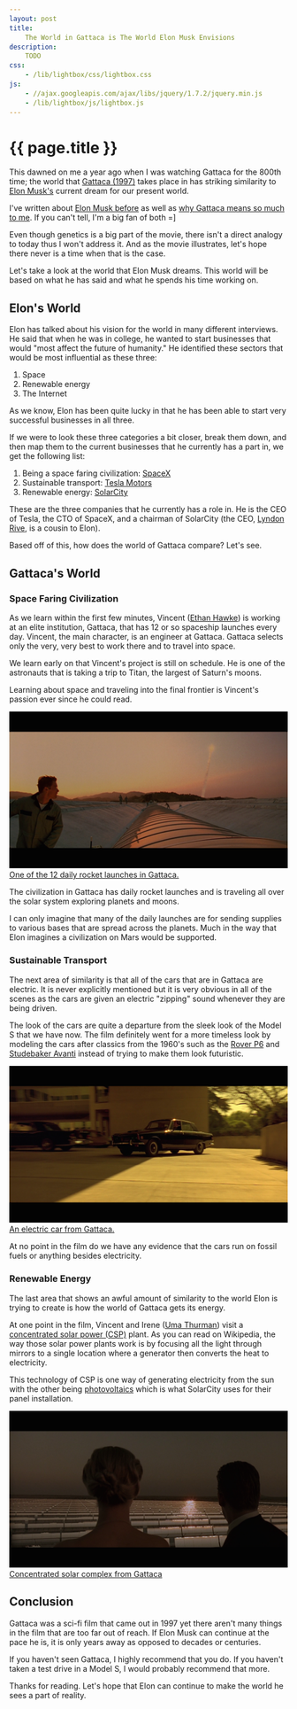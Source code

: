 ```yaml
---
layout: post
title:
    The World in Gattaca is The World Elon Musk Envisions
description:
    TODO
css:
    - /lib/lightbox/css/lightbox.css
js:
    - //ajax.googleapis.com/ajax/libs/jquery/1.7.2/jquery.min.js
    - /lib/lightbox/js/lightbox.js
---
```


# {{ page.title }}

This dawned on me a year ago when I was watching Gattaca for the 800th time; the
world that [Gattaca (1997)][imdb] takes place in has striking similarity to
[Elon Musk's][elon] current dream for our present world.

I've written about [Elon Musk before][post-elon] as well as [why Gattaca means
so much to me][post-gattaca]. If you can't tell, I'm a big fan of both =]

Even though genetics is a big part of the movie, there isn't a direct analogy to
today thus I won't address it. And as the movie illustrates, let's hope there
never is a time when that is the case.

Let's take a look at the world that Elon Musk dreams. This world will be based
on what he has said and what he spends his time working on.

## Elon's World

Elon has talked about his vision for the world in many different interviews. He
said that when he was in college, he wanted to start businesses that would "most
affect the future of humanity." He identified these sectors that would be most
influential as these three:

1. Space
2. Renewable energy
3. The Internet

As we know, Elon has been quite lucky in that he has been able to start very
successful businesses in all three.

If we were to look these three categories a bit closer, break them down, and
then map them to the current businesses that he currently has a part in, we get
the following list:

1. Being a space faring civilization: [SpaceX][spacex]
2. Sustainable transport: [Tesla Motors][tesla]
3. Renewable energy: [SolarCity][solar]

These are the three companies that he currently has a role in. He is the CEO of
Tesla, the CTO of SpaceX, and a chairman of SolarCity (the CEO, [Lyndon
Rive][rive], is a cousin to Elon).

Based off of this, how does the world of Gattaca compare? Let's see.

## Gattaca's World

### Space Faring Civilization

As we learn within the first few minutes, Vincent ([Ethan Hawke][ethan]) is
working at an elite institution, Gattaca, that has 12 or so spaceship launches
every day. Vincent, the main character, is an engineer at Gattaca. Gattaca
selects only the very, very best to work there and to travel into space.

We learn early on that Vincent's project is still on schedule. He is one of the
astronauts that is taking a trip to Titan, the largest of Saturn's moons.

Learning about space and traveling into the final frontier is Vincent's passion
ever since he could read.

<div class="gallery medium">
    <a href="/img/gattaca/spaceship.png" rel="lightbox[spaceship]">
        <img src="/img/gattaca/spaceship.png" >
        <span>One of the 12 daily rocket launches in Gattaca.</span>
    </a>
</div>

The civilization in Gattaca has daily rocket launches and is traveling all over
the solar system exploring planets and moons.

I can only imagine that many of the daily launches are for sending supplies to
various bases that are spread across the planets. Much in the way that Elon
imagines a civilization on Mars would be supported.

### Sustainable Transport

The next area of similarity is that all of the cars that are in Gattaca are
electric. It is never explicitly mentioned but it is very obvious in all of the
scenes as the cars are given an electric "zipping" sound whenever they are being
driven.

The look of the cars are quite a departure from the sleek look of the Model S
that we have now. The film definitely went for a more timeless look by modeling
the cars after classics from the 1960's such as the [Rover P6][rover] and
[Studebaker Avanti][studebaker] instead of trying to make them look futuristic.

<div class="gallery medium">
    <a href="/img/gattaca/electric-car.png" rel="lightbox[car]">
        <img src="/img/gattaca/electric-car.png" >
        <span>An electric car from Gattaca.</span>
    </a>
</div>

At no point in the film do we have any evidence that the cars run on fossil
fuels or anything besides electricity.

### Renewable Energy

The last area that shows an awful amount of similarity to the world Elon is
trying to create is how the world of Gattaca gets its energy.

At one point in the film, Vincent and Irene ([Uma Thurman][uma]) visit a
[concentrated solar power (CSP)][plant] plant. As you can read on Wikipedia, the
way those solar power plants work is by focusing all the light through mirrors
to a single location where a generator then converts the heat to electricity.

This technology of CSP is one way of generating electricity from the sun with
the other being [photovoltaics][photovoltaics] which is what SolarCity uses for
their panel installation.

<div class="gallery medium">
    <a href="/img/gattaca/solar-farm.png" rel="lightbox[solar]">
        <img src="/img/gattaca/solar-farm.png" >
        <span>Concentrated solar complex from Gattaca</span>
    </a>
</div>

## Conclusion

Gattaca was a sci-fi film that came out in 1997 yet there aren't many things in
the film that are too far out of reach. If Elon Musk can continue at the pace he
is, it is only years away as opposed to decades or centuries.

If you haven't seen Gattaca, I highly recommend that you do. If you haven't
taken a test drive in a Model S, I would probably recommend that more.

Thanks for reading. Let's hope that Elon can continue to make the world he sees
a part of reality.

[spacex]: http://www.spacex.com/
[tesla]: http://www.teslamotors.com/
[solar]: http://www.solarcity.com/
[rive]: http://en.wikipedia.org/wiki/Lyndon_Rive
[elon]: http://en.wikipedia.org/wiki/Elon_Musk
[post-gattaca]: /2013/08/31/never-save-anything-for-the-swim-back/
[post-elon]: /2013/08/11/my-favorite-elon-musk-quote/
[studebaker]: http://en.wikipedia.org/wiki/Studebaker_Avanti
[rover]: http://en.wikipedia.org/wiki/Rover_P6
[imdb]: http://www.imdb.com/title/tt0119177/
[ethan]: http://www.imdb.com/name/nm0000160/
[uma]: http://www.imdb.com/name/nm0000235/
[plant]: http://en.wikipedia.org/wiki/Concentrated_solar_power
[photovoltaics]: http://en.wikipedia.org/wiki/Photovoltaics
